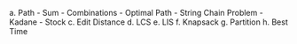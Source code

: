 a. Path
    - Sum
    - Combinations
    - Optimal Path
    - String Chain Problem
    - Kadane
    - Stock
c. Edit Distance
d. LCS
e. LIS
f. Knapsack
g. Partition
h. Best Time
